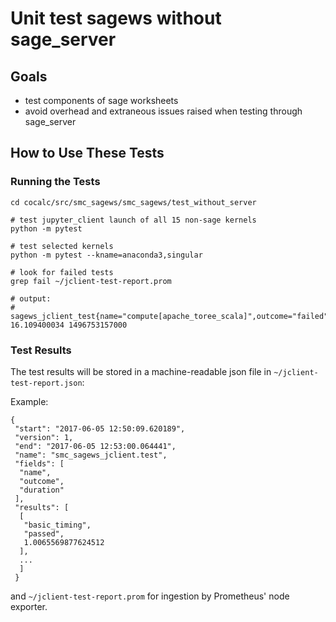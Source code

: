 # Unit test sagews without sage_server

## Goals

- test components of sage worksheets
- avoid overhead and extraneous issues raised when testing through sage_server

## How to Use These Tests

### Running the Tests

```
cd cocalc/src/smc_sagews/smc_sagews/test_without_server

# test jupyter_client launch of all 15 non-sage kernels
python -m pytest

# test selected kernels
python -m pytest --kname=anaconda3,singular

# look for failed tests
grep fail ~/jclient-test-report.prom

# output:
# sagews_jclient_test{name="compute[apache_toree_scala]",outcome="failed"} 16.109400034 1496753157000
```

### Test Results

The test results will be stored in a machine-readable json file in `~/jclient-test-report.json`:

Example:

```
{
 "start": "2017-06-05 12:50:09.620189", 
 "version": 1,
 "end": "2017-06-05 12:53:00.064441", 
 "name": "smc_sagews_jclient.test", 
 "fields": [
  "name", 
  "outcome", 
  "duration"
 ], 
 "results": [
  [
   "basic_timing", 
   "passed", 
   1.0065569877624512
  ], 
  ...
  ]
 }
```

and `~/jclient-test-report.prom` for ingestion by Prometheus' node exporter.

